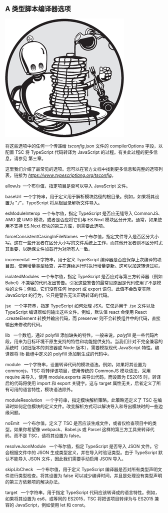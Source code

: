 

## A 类型脚本编译器选项



![](img/Drop-image.jpg)

将这些选项中的任何一个传递给 *tsconfig.json* 文件的 compilerOptions 字段，以配置 TSC 将 TypeScript 代码转译为 JavaScript 的过程。有关此过程的更多信息，请参见 第三章。

这里我们介绍了最常见的选项。您可以在官方文档中找到更多信息和完整的选项列表，链接为 [*https://<wbr>www<wbr>.typescriptlang<wbr>.org<wbr>/tsconfig*](https://www.typescriptlang.org/tsconfig)。

allowJs  一个布尔值，指定项目是否可以导入 JavaScript 文件。

baseUrl  一个字符串，用于定义用于解析模块路径的根目录。例如，如果将其设置为 "./"，TypeScript 将从根目录解析文件导入。

esModuleInterop  一个布尔值，指定 TypeScript 是否应无缝导入 CommonJS、AMD 或 UMD 模块，或者是否应将它们与 ES.Next 模块区分开来。通常，如果使用不支持 ES.Next 模块的第三方库，则需要此选项。

forceConsistentCasingInFileNames  一个布尔值，指定文件导入是否区分大小写。这在一些开发者在区分大小写的文件系统上工作，而其他开发者则不区分时尤其重要，以确保文件加载行为对所有人一致。

incremental  一个字符串，用于定义 TypeScript 编译器是否应保存上次编译的项目图，使用增量类型检查，并在连续运行时执行增量更新。这可以加速转译过程。

isolatedModules  一个布尔值，指定 TypeScript 是否应对与第三方转译器（例如 Babel）不兼容的代码发出警告。引发这些警告的最常见原因是代码使用了不是模块的文件；例如，它们没有任何 import 或 export 语句。此值不会改变实际 JavaScript 的行为，它只是警告无法正确转译的代码。

jsx   一个字符串，指定 TypeScript 如何处理 JSX。它仅适用于 *.tsx* 文件以及 TypeScript 编译器如何输出这些文件。例如，默认值 react 会使用 React .createElement 转换并输出代码，而 preserver 则不会转换组件中的代码，直接输出未修改的代码。

lib   一个数组，通过 polyfill 添加缺失的特性。一般来说，*polyfill* 是一些代码片段，用来为目标环境不原生支持的特性和功能提供支持。当我们针对不完全兼容的系统时（如旧版本的浏览器或 Node 版本），需要模拟现代 JavaScript 特性。编译器将 lib 数组中定义的 polyfill 添加到生成的代码中。

module   一个字符串，设置转译代码的模块语法。例如，如果将其设置为 commonjs，TSC 将转译该项目，使用传统的 CommonJS 模块语法，采用 require 来导入，使用 module.exports 来导出代码，而设置为 ES2015 时，转译后的代码将使用 import 和 export 关键字。这与 target 属性无关，后者定义了所有可用的语言特性，模块语法除外。

moduleResolution   一个字符串，指定模块解析策略。此策略还定义了 TSC 在编译时如何定位模块的定义文件。改变解析方式可以解决导入和导出模块时的一些边缘问题。

noEmit   一个布尔值，定义了 TSC 是否应该生成文件，或者仅检查项目中的类型。如果你希望像 webpack、Babel.js 或 Parcel 这样的第三方工具来转译代码，而不是 TSC，请将其设置为 false。

resolveJsonModule   一个布尔值，指定 TypeScript 是否导入 JSON 文件。它会根据文件中的 JSON 生成类型定义，并在导入时验证类型。由于 TypeScript 默认不能导入 JSON 文件，因此我们需要手动启用 JSON 导入。

skipLibCheck   一个布尔值，用于定义 TypeScript 编译器是否对所有类型声明文件进行类型检查。将其设置为 false 可以减少编译时间，并且是处理没有类型声明的第三方依赖项的解决办法。

target   一个字符串，用于指定 TypeScript 代码应该转译成的语言特性。例如，如果将其设置为 es6，或等同的 ES2015，TSC 将把该项目转译为与 ES2015 兼容的 JavaScript，例如使用 let 和 const。
